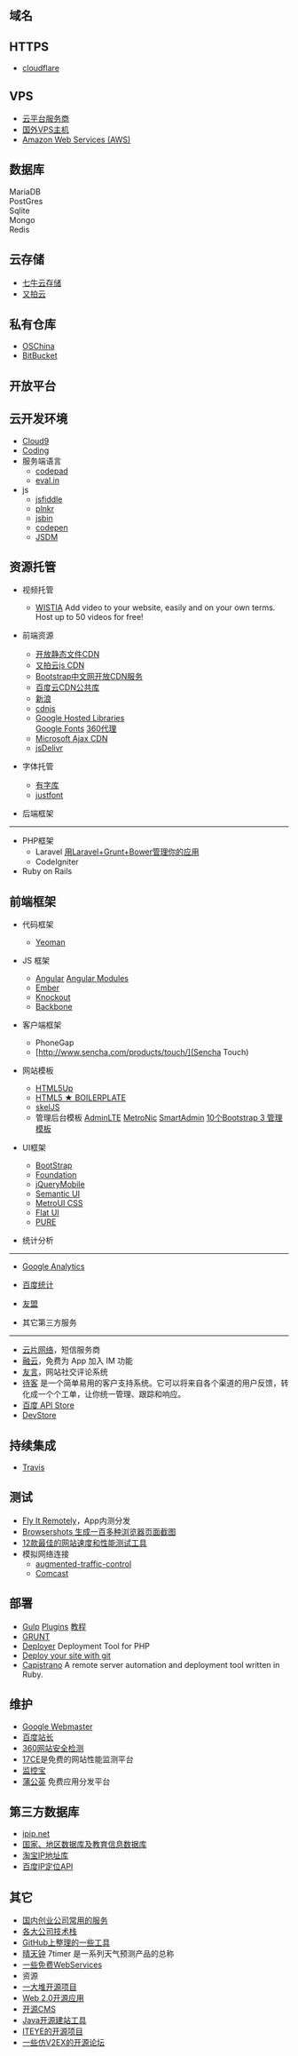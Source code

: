域名
------------------------------------------------------------------------

HTTPS
------------------------------------------------------------------------
* [cloudflare](http://blog.cloudflare.com/introducing-universal-ssl/)

VPS
------------------------------------------------------------------------
* [云平台服务商](http://www.ruanyifeng.com/blog/2011/08/list_of_cloud_platforms.html)
* [国外VPS主机](http://www.laoyao.cc/post/2808.html)
* [Amazon Web Services (AWS)](http://aws.amazon.com/)

数据库
------------------------------------------------------------------------
MariaDB  
PostGres  
Sqlite  
Mongo  
Redis

云存储
------------------------------------------------------------------------
* [七牛云存储](http://www.qiniu.com/)
* [又拍云](https://www.upyun.com/)

私有仓库
------------------------------------------------------------------------
* [OSChina](https://git.oschina.com)
* [BitBucket](https://bitbucket.org/)

开放平台
------------------------------------------------------------------------

云开发环境
------------------------------------------------------------------------
* [Cloud9](https://c9.io/)
* [Coding](https://coding.net/)
* 服务端语言
    * [codepad](http://codepad.org/)
    * [eval.in](https://eval.in/)
* js
    * [jsfiddle](http://jsfiddle.net/)
    * [plnkr](http://plnkr.co/)
    * [jsbin](http://jsbin.com/)
    * [codepen](http://codepen.io/leison/pen/KeAJa)
    * [JSDM](http://jsdm.com/)


资源托管
------------------------------------------------------------------------
* 视频托管
    * [WISTIA](http://wistia.com/) Add video to your website, easily and on your own terms. Host up to 50 videos for free!

* 前端资源
    * [开放静态文件CDN](http://www.staticfile.org/)
    * [又拍云js CDN](http://jscdn.upai.com/)
    * [Bootstrap中文网开放CDN服务](http://open.bootcss.com/)
    * [百度云CDN公共库](http://developer.baidu.com/wiki/index.php?title=docs/cplat/libs)
    * [新浪](http://lib.sinaapp.com/)
    * [cdnjs](http://cdnjs.com/)
    * [Google Hosted Libraries](https://developers.google.com/speed/libraries/devguide?csw=1)  
[Google Fonts](http://www.google.com/fonts/) [360代理](http://libs.useso.com/)
    * [Microsoft Ajax CDN](http://www.asp.net/ajaxlibrary/cdn.ashx#Third-Party_Files_on_the_CDN_23)
    * [jsDelivr](http://www.jsdelivr.com/)
* 字体托管
    * [有字库](http://www.youziku.com/)
    * [justfont](http://en.justfont.com/)

* 后端框架
------------------------------------------------------------------------
* PHP框架
    * Laravel [用Laravel+Grunt+Bower管理你的应用](http://yansu.org/2014/03/10/grunt-bower-and-laravel.html)
    * CodeIgniter
* Ruby on Rails

前端框架
------------------------------------------------------------------------
* 代码框架
    * [Yeoman](http://yeoman.io/)
* JS 框架
    * [Angular](http://angularjs.org/) [Angular Modules](http://ngmodules.org/)
    * [Ember]()
    * [Knockout]()
    * [Backbone]()
* 客户端框架
    * PhoneGap
    * [http://www.sencha.com/products/touch/](Sencha Touch)
* 网站模板
    * [HTML5Up](http://html5up.net/)
    * [HTML5 ★ BOILERPLATE](http://html5boilerplate.com/)
    * [skelJS](http://skeljs.org/)
    * 管理后台模板 [AdminLTE](http://www.almsaeedstudio.com/preview) [MetroNic](http://www.yyyweb.com/demo/metronic-bootstrap/layout_horizontal_sidebar_menu.html) [SmartAdmin](http://wrapbootstrap.com/preview/WB0573SK0)  [10个Bootstrap 3 管理模板](http://www.yyyweb.com/2856.html)
* UI框架
    * [BootStrap](http://getbootstrap.com)
    * [Foundation](http://foundation.zurb.com/)
    * [jQueryMobile](http://jquerymobile.com/)
    * [Semantic UI](http://semantic-ui.com/)
    * [MetroUI CSS](http://metroui.org.ua/examples.html)
    * [Flat UI](http://designmodo.github.io/Flat-UI/)
    * [PURE](http://purecss.io/)

* 统计分析
------------------------------------------------------------------------
* [Google Analytics](http://analytics.google.com)
* [百度统计](http://tongji.baidu.com)
* [友盟](http://www.umeng.com)

* 其它第三方服务
------------------------------------------------------------------------
* [云片网络](http://www.yunpian.com/)，短信服务商
* [融云](http://www.rongcloud.cn/)，免费为 App 加入 IM 功能
* [友言](http://www.uyan.cc/)，网站社交评论系统
* [待客](https://daike.dk/) 是一个简单易用的客户支持系统。它可以将来自各个渠道的用户反馈，转化成一个个工单，让你统一管理、跟踪和响应。
* [百度 API Store](http://apistore.baidu.com/astore/classificationservicelist)
* [DevStore](http://www.devstore.cn/service/serviceClassfiy/follow_count-1.html)

持续集成
------------------------------------------------------------------------
* [Travis](https://travis-ci.org/)

测试
------------------------------------------------------------------------
* [Fly It Remotely](http://fir.im/)，App内测分发
* [Browsershots 生成一百多种浏览器页面截图](http://browsershots.org/)
* [12款最佳的网站速度和性能测试工具](http://www.cnblogs.com/lhb25/p/best-free-website-speed-testing-tools.html)
* 模拟网络连接
    * [augmented-traffic-control](https://github.com/facebook/augmented-traffic-control)
    * [Comcast](https://github.com/tylertreat/Comcast)

部署
------------------------------------------------------------------------
* [Gulp](http://gulpjs.com/) [Plugins](http://gulpjs.com/plugins/) [教程](http://www.smashingmagazine.com/2014/06/11/building-with-gulp/)
* [GRUNT](http://gruntjs.com/)
* [Deployer](http://deployer.in/) Deployment Tool for PHP
* [Deploy your site with git](https://gist.github.com/oodavid/1809044)
* [Capistrano](http://capistranorb.com/) A remote server automation and deployment tool written in Ruby.

维护
------------------------------------------------------------------------
* [Google Webmaster](http://webmaster.google.com)
* [百度站长](http://zhanzhang.baidu.com)
* [360网站安全检测](http://webscan.360.cn/)
* [17CE](http://www.17ce.com/)是免费的网站性能监测平台
* [监控宝](http://www.jiankongbao.com/)
* [蒲公英](http://www.pgyer.com/) 免费应用分发平台

第三方数据库
------------------------------------------------------------------------
* [ipip.net](http://www.ipip.net/download.html)
* [国家、地区数据库及教育信息数据库](http://wiki.open.qq.com/wiki/%E3%80%90QQ%E7%99%BB%E5%BD%95%E3%80%91FAQ#17._.E5.A6.82.E4.BD.95.E7.9F.A5.E9.81.93.E5.9C.B0.E5.8C.BA.E4.BB.A3.E7.A0.81.E5.AF.B9.E5.BA.94.E7.9A.84.E5.9B.BD.E5.AE.B6.E3.80.81.E7.9C.81.E4.BB.BD.E5.8F.8A.E5.9F.8E.E5.B8.82.E5.90.8D.E7.A7.B0.EF.BC.9F)
* [淘宝IP地址库](http://ip.taobao.com/instructions.php)
* [百度IP定位API](http://developer.baidu.com/map/index.php?title=webapi/ip-api)

其它
------------------------------------------------------------------------
* [国内创业公司常用的服务](http://miao.hu/2014/11/14/startup-services/)
* [各大公司技术栈](http://stackshare.io/stacks)
* [GitHub上整理的一些工具](http://segmentfault.com/q/1010000002404545)
* [晴天钟](http://www.7timer.com/) 7timer 是一系列天气预测产品的总称
* [一些免费WebServices](http://www.cnblogs.com/Capricornus/archive/2010/08/17/1801596.html)
* 资源
* [一大堆开源项目](http://coolshell.cn/articles/5132.html)
* [Web 2.0开源应用](http://blog.csdn.net/smarttony/article/details/6757418)
* [开源CMS](http://drupal.org/start)
* [Java开源建站工具](http://www.ruanyifeng.com/blog/2011/08/opensource_java_web_development_tools.html)
* [ITEYE的开源项目](http://robbin.iteye.com/blog/1683970)
* [一些仿V2EX的开源论坛](http://www.cloneidea.com/v2ex/all/all)
